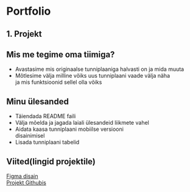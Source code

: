 # Portfolio
## 1. Projekt  
## Mis me tegime oma tiimiga?
- Avastasime mis originaalse tunniplaaniga halvasti on ja mida muuta
- Mõtlesime välja milline võiks uus tunniplaani vaade välja näha  
ja mis funktsioonid sellel olla võiks
 
## Minu ülesanded  
- Täiendada README faili
- Välja mõelda ja jagada laiali ülesandeid liikmete vahel
- Aidata kaasa tunniplaani mobiilse versiooni  
  disainimisel
- Lisada tunniplaani tabelid

## Viited(lingid projektile)
[Figma disain](https://www.figma.com/proto/qmt6xF2MijiVqTRAsB8JJz/Tunniplaan?node-id=21%3A449&scaling=scale-down)  
[Projekt Githubis](https://github.com/RalfHei/Tunniplaan)

